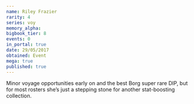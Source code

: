 ```yaml
---
name: Riley Frazier
rarity: 4
series: voy
memory_alpha:
bigbook_tier: 8
events: 0
in_portal: true
date: 29/05/2017
obtained: Event
mega: true
published: true
---
```


Minor voyage opportunities early on and the best Borg super rare DIP, but for most rosters she’s just a stepping stone for another stat-boosting collection.
